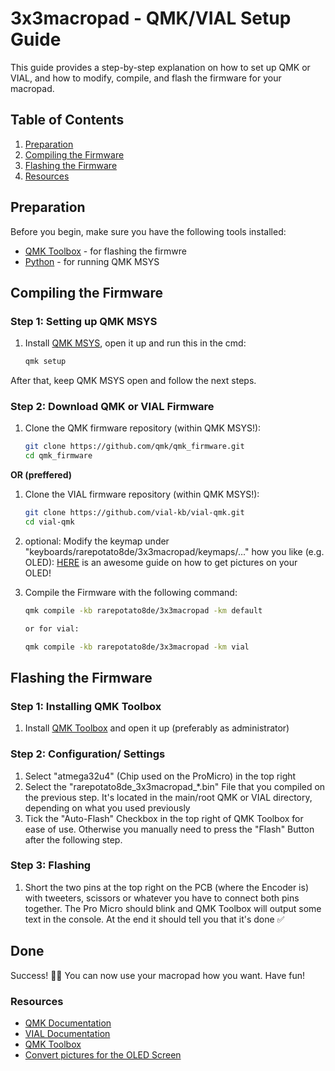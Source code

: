 # 3x3macropad - QMK/VIAL Setup Guide

This guide provides a step-by-step explanation on how to set up QMK or VIAL, and how to modify, compile, and flash the firmware for your macropad.


## Table of Contents

1. [Preparation](#preparation)
2. [Compiling the Firmware](#compiling-the-firmware)
3. [Flashing the Firmware](#flashing-the-firmware)
4. [Resources](#resources)


## Preparation

Before you begin, make sure you have the following tools installed:
- [QMK Toolbox](https://github.com/qmk/qmk_toolbox/releases) - for flashing the firmwre
- [Python](https://www.python.org/downloads/) - for running QMK MSYS


## Compiling the Firmware

### Step 1: Setting up QMK MSYS
1. Install [QMK MSYS](https://msys.qmk.fm/), open it up and run this in the cmd:
   ```sh
   qmk setup
  After that, keep QMK MSYS open and follow the next steps.


### Step 2: Download QMK or VIAL Firmware

1. Clone the QMK firmware repository (within QMK MSYS!):
   ```sh
   git clone https://github.com/qmk/qmk_firmware.git
   cd qmk_firmware

**OR (preffered)**

1. Clone the VIAL firmware repository (within QMK MSYS!):
   ```sh
   git clone https://github.com/vial-kb/vial-qmk.git
   cd vial-qmk

2. optional: Modify the keymap under "keyboards/rarepotato8de/3x3macropad/keymaps/..." how you like (e.g. OLED): [HERE](https://docs.splitkb.com/hc/en-us/articles/360013811280-How-do-I-convert-an-image-for-use-on-an-OLED-display) is an awesome guide on how to get pictures on your OLED!

3. Compile the Firmware with the following command:
   ```sh
   qmk compile -kb rarepotato8de/3x3macropad -km default

   or for vial:

   qmk compile -kb rarepotato8de/3x3macropad -km vial


## Flashing the Firmware

### Step 1: Installing QMK Toolbox

1. Install [QMK Toolbox](https://github.com/qmk/qmk_toolbox) and open it up (preferably as administrator)

### Step 2: Configuration/ Settings

1. Select "atmega32u4" (Chip used on the ProMicro) in the top right
2. Select the "rarepotato8de_3x3macropad_*.bin" File that you compiled on the previous step. It's located in the main/root QMK or VIAL directory, depending on what you used previously
3. Tick the "Auto-Flash" Checkbox in the top right of QMK Toolbox for ease of use. Otherwise you manually need to press the "Flash" Button after the following step.

### Step 3: Flashing

1. Short the two pins at the top right on the PCB (where the Encoder is) with tweeters, scissors or whatever you have to connect both pins together. The Pro Micro should blink and QMK Toolbox will output some text in the console. At the end it should tell you that it's done ✅ 


## Done
Success! 🎉🤩 You can now use your macropad how you want. Have fun!


### Resources

- [QMK Documentation](https://docs.qmk.fm/)
- [VIAL Documentation](https://get.vial.today/docs/)
- [QMK Toolbox](https://github.com/qmk/qmk_toolbox)
- [Convert pictures for the OLED Screen](https://docs.splitkb.com/hc/en-us/articles/360013811280-How-do-I-convert-an-image-for-use-on-an-OLED-display)
